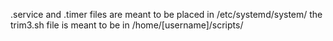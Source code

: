 .service and .timer files are meant to be placed in /etc/systemd/system/
the trim3.sh file is meant to be in /home/[username]/scripts/

